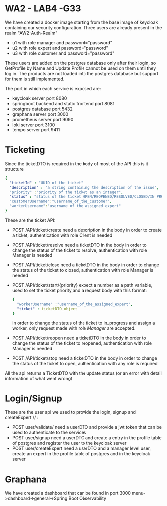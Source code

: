 # WA2 - LAB4 -G33
We have created a docker image starting from the base image of keycloak containing
our security configuration.
Three users are already present in the realm "AW2-Auth-Realm"
* u1 with role manager and password="password"
* u2 with role expert and password="password"
* u3 with role customer and password="password"


These users are added on the postgres database only after their login, so GetProfile by Name and Update Profile cannot be used on them until they log in. The products are not loaded into the postgres database but support for them is still implemented.

The port in which each service is exposed are:
* keycloak server port 8080
* springboot backend and static frontend port 8081
* postgres database port 5432
* graphana server port 3000
* prometheus server port 9090
* loki server port 3100
* tempo server port 9411 
 
# Ticketing

Since the ticketDTO is required in the body of most of the API this is it structure
  ```yaml
  {
    "ticketId" : "UUID of the ticket",
    "description" : "a string containing the description of the issue",
    "priority" :"priority of the ticket as an integer",
    "status" : "status of the ticket OPEN/REOPENED/RESOLVED/CLOSED/IN PROGRESS",
    "customerUsername":"username_of_the_customer",
    "workerUsername":"username_of_the_assigned_expert"
  }
  ```

These are the ticket API:
* POST /API/ticket/create need a description in the body in order to create a ticket, authentication with role Client is needed
* POST /API/ticket/resolve need a ticketDTO in the body in order to change the status of the ticket to resolve, authentication with role Manager is needed
* POST /API/ticket/close need a ticketDTO in the body in order to change the status of the ticket to closed, authentication with role Manager is needed
* POST /API/ticket/start/{priority} expect a number as a path variable, used to set the ticket priority,and a request body with this format:

  ```yaml
  {
    "workerUsername" :"username_of_the_assigned_expert",
    "ticket" : ticketDTO_object
  }
  ```
  in order to change the status of the ticket to in_progress and assign a worker, only request made with role *Manager* are accepted. 
* POST /API/ticket/reopen need a ticketDTO in the body in order to change the status of the ticket to reopened, authentication with role Manager is needed
* POST /API/ticket/stop need a ticketDTO in the body in order to change the status of the ticket to open, authentication with any role is required

All the api returns a TicketDTO with the update status (or an error with detail information of what went wrong)

# Login/Signup
These are the user api we used to provide the login, signup and createExpert // :
* POST user/validate/ need a userDTO and provide a jwt token that can be used to authenticate to the services
* POST user/signup need a userDTO and create a entry in the profile table of postgres and register the user to the keycloak server
* POST user/createExpert need a userDTO and a manager level user, create an expert in the profile table of postgres and in the keycloak server

# Graphana
We have created a dashboard that can be found in port 3000 menu->dashboard->general->Spring Boot Observability